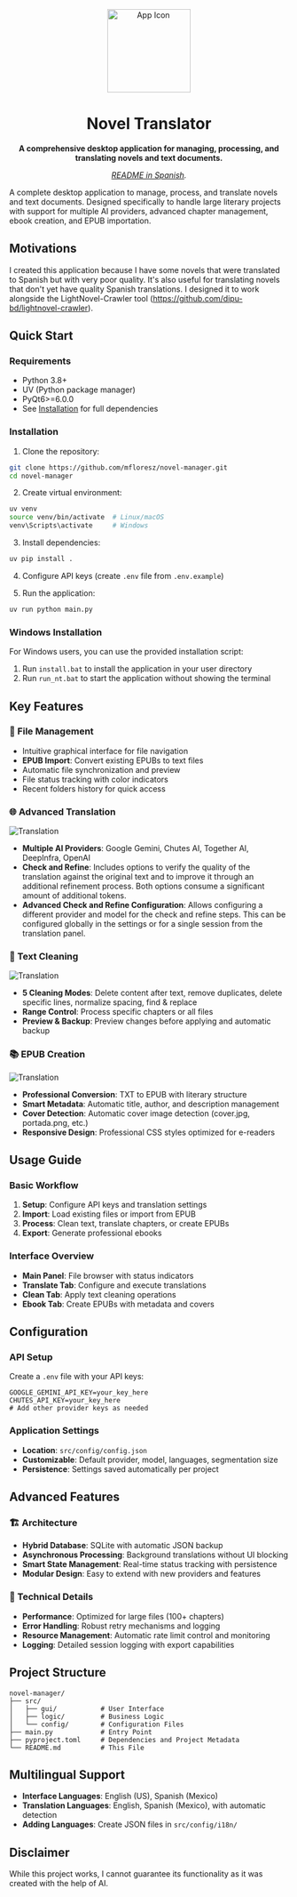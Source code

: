 <div align="center">
  <img src="src/gui/icons/app.png" width="150" height="150" alt="App Icon" />
  <h1>Novel Translator</h1>
  <p>
    <b>A comprehensive desktop application for managing, processing, and translating novels and text documents.</b>
  </p>
  <p>
    <i><a href="README_ES.md">README in Spanish</a>.</i>
  </p>
</div>

A complete desktop application to manage, process, and translate novels and text documents. Designed specifically to handle large literary projects with support for multiple AI providers, advanced chapter management, ebook creation, and EPUB importation.

## Motivations

I created this application because I have some novels that were translated to Spanish but with very poor quality. It's also useful for translating novels that don't yet have quality Spanish translations. I designed it to work alongside the LightNovel-Crawler tool (https://github.com/dipu-bd/lightnovel-crawler).

## Quick Start

### Requirements
- Python 3.8+
- UV (Python package manager)
- PyQt6>=6.0.0
- See [Installation](#installation) for full dependencies

### Installation
1. Clone the repository:
```bash
git clone https://github.com/mfloresz/novel-manager.git
cd novel-manager
```

2. Create virtual environment:
```bash
uv venv
source venv/bin/activate  # Linux/macOS
venv\Scripts\activate     # Windows
```

3. Install dependencies:
```bash
uv pip install .
```

4. Configure API keys (create `.env` file from `.env.example`)

5. Run the application:
```bash
uv run python main.py
```

### Windows Installation

For Windows users, you can use the provided installation script:

1. Run `install.bat` to install the application in your user directory
2. Run `run_nt.bat` to start the application without showing the terminal

## Key Features

### 📁 File Management
- Intuitive graphical interface for file navigation
- **EPUB Import**: Convert existing EPUBs to text files
- Automatic file synchronization and preview
- File status tracking with color indicators
- Recent folders history for quick access

### 🌐 Advanced Translation
![Translation](assets/translate.webp)

- **Multiple AI Providers**: Google Gemini, Chutes AI, Together AI, DeepInfra, OpenAI
- **Check and Refine**: Includes options to verify the quality of the translation against the original text and to improve it through an additional refinement process. Both options consume a significant amount of additional tokens.
- **Advanced Check and Refine Configuration**: Allows configuring a different provider and model for the check and refine steps. This can be configured globally in the settings or for a single session from the translation panel.

### 🧹 Text Cleaning
![Translation](assets/clean.webp)

- **5 Cleaning Modes**: Delete content after text, remove duplicates, delete specific lines, normalize spacing, find & replace
- **Range Control**: Process specific chapters or all files
- **Preview & Backup**: Preview changes before applying and automatic backup

### 📚 EPUB Creation
![Translation](assets/ebook.webp)

- **Professional Conversion**: TXT to EPUB with literary structure
- **Smart Metadata**: Automatic title, author, and description management
- **Cover Detection**: Automatic cover image detection (cover.jpg, portada.png, etc.)
- **Responsive Design**: Professional CSS styles optimized for e-readers

## Usage Guide

### Basic Workflow
1. **Setup**: Configure API keys and translation settings
2. **Import**: Load existing files or import from EPUB
3. **Process**: Clean text, translate chapters, or create EPUBs
4. **Export**: Generate professional ebooks

### Interface Overview
- **Main Panel**: File browser with status indicators
- **Translate Tab**: Configure and execute translations
- **Clean Tab**: Apply text cleaning operations
- **Ebook Tab**: Create EPUBs with metadata and covers

## Configuration

### API Setup
Create a `.env` file with your API keys:
```env
GOOGLE_GEMINI_API_KEY=your_key_here
CHUTES_API_KEY=your_key_here
# Add other provider keys as needed
```

### Application Settings
- **Location**: `src/config/config.json`
- **Customizable**: Default provider, model, languages, segmentation size
- **Persistence**: Settings saved automatically per project

## Advanced Features

### 🏗️ Architecture
- **Hybrid Database**: SQLite with automatic JSON backup
- **Asynchronous Processing**: Background translations without UI blocking
- **Smart State Management**: Real-time status tracking with persistence
- **Modular Design**: Easy to extend with new providers and features

### 🔧 Technical Details
- **Performance**: Optimized for large files (100+ chapters)
- **Error Handling**: Robust retry mechanisms and logging
- **Resource Management**: Automatic rate limit control and monitoring
- **Logging**: Detailed session logging with export capabilities

## Project Structure
```
novel-manager/
├── src/
│   ├── gui/           # User Interface
│   ├── logic/         # Business Logic
│   └── config/        # Configuration Files
├── main.py            # Entry Point
├── pyproject.toml     # Dependencies and Project Metadata
└── README.md          # This File
```

## Multilingual Support
- **Interface Languages**: English (US), Spanish (Mexico)
- **Translation Languages**: English, Spanish (Mexico), with automatic detection
- **Adding Languages**: Create JSON files in `src/config/i18n/`

## Disclaimer
While this project works, I cannot guarantee its functionality as it was created with the help of AI.
